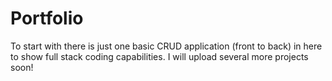 # Portfolio

To start with there is just one basic CRUD application (front to back) in here to show full stack coding capabilities. 
I will upload several more projects soon!
